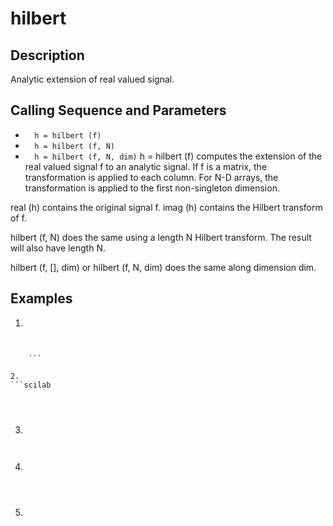 # hilbert
## Description
Analytic extension of real valued signal.


## Calling Sequence  and  Parameters

- `   h = hilbert (f) `  
- `   h = hilbert (f, N) `
- `   h = hilbert (f, N, dim) `
h = hilbert (f) computes the extension of the real valued signal f to an analytic signal. If f is a matrix, the transformation is applied to each column. For N-D arrays, the transformation is applied to the first non-singleton dimension.

real (h) contains the original signal f. imag (h) contains the Hilbert transform of f.

hilbert (f, N) does the same using a length N Hilbert transform. The result will also have length N.

hilbert (f, [], dim) or hilbert (f, N, dim) does the same along dimension dim.
## Examples
1. 
```scilab

```
```output

    ```

2.
```scilab
 
```
```output


```
3.
```scilab

```
```output

```
4.
```scilab


```
```output


```
5.
```scilab


```
```output



```
